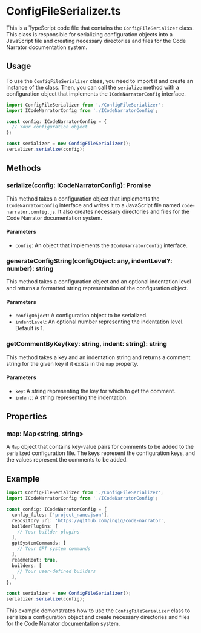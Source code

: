 # ConfigFileSerializer.ts

This is a TypeScript code file that contains the `ConfigFileSerializer` class. This class is responsible for serializing configuration objects into a JavaScript file and creating necessary directories and files for the Code Narrator documentation system.

## Usage

To use the `ConfigFileSerializer` class, you need to import it and create an instance of the class. Then, you can call the `serialize` method with a configuration object that implements the `ICodeNarratorConfig` interface.

```typescript
import ConfigFileSerializer from './ConfigFileSerializer';
import ICodeNarratorConfig from './ICodeNarratorConfig';

const config: ICodeNarratorConfig = {
  // Your configuration object
};

const serializer = new ConfigFileSerializer();
serializer.serialize(config);
```

## Methods

### serialize(config: ICodeNarratorConfig): Promise<void>

This method takes a configuration object that implements the `ICodeNarratorConfig` interface and writes it to a JavaScript file named `code-narrator.config.js`. It also creates necessary directories and files for the Code Narrator documentation system.

#### Parameters

- `config`: An object that implements the `ICodeNarratorConfig` interface.

### generateConfigString(configObject: any, indentLevel?: number): string

This method takes a configuration object and an optional indentation level and returns a formatted string representation of the configuration object.

#### Parameters

- `configObject`: A configuration object to be serialized.
- `indentLevel`: An optional number representing the indentation level. Default is 1.

### getCommentByKey(key: string, indent: string): string

This method takes a key and an indentation string and returns a comment string for the given key if it exists in the `map` property.

#### Parameters

- `key`: A string representing the key for which to get the comment.
- `indent`: A string representing the indentation.

## Properties

### map: Map<string, string>

A `Map` object that contains key-value pairs for comments to be added to the serialized configuration file. The keys represent the configuration keys, and the values represent the comments to be added.

## Example

```typescript
import ConfigFileSerializer from './ConfigFileSerializer';
import ICodeNarratorConfig from './ICodeNarratorConfig';

const config: ICodeNarratorConfig = {
  config_files: ['project_name.json'],
  repository_url: 'https://github.com/ingig/code-narrator',
  builderPlugins: [
    // Your builder plugins
  ],
  gptSystemCommands: [
    // Your GPT system commands
  ],
  readmeRoot: true,
  builders: [
    // Your user-defined builders
  ],
};

const serializer = new ConfigFileSerializer();
serializer.serialize(config);
```

This example demonstrates how to use the `ConfigFileSerializer` class to serialize a configuration object and create necessary directories and files for the Code Narrator documentation system.